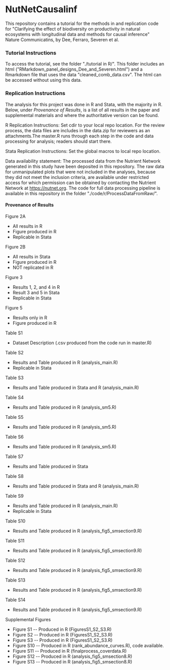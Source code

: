 # NutNetCausalinf
This repository contains a tutorial for the methods in and replication code for "Clarifying the effect of biodiversity on productivity in natural ecosystems with longitudinal data and methods for causal inference" Nature Communicatins, by Dee, Ferraro, Severen et al.

### Tutorial Instructions

To access the tutorial, see the folder "./tutorial in R/". This folder includes an html ("RMarkdown_panel_designs_Dee_and_Severen.html") and a Rmarkdown file that uses the data "cleaned_comb_data.csv". The html can be accessed without using this data. 

### Replication Instructions

The analysis for this project was done in R and Stata, with the majority in R. Below, under *Provenance of Results*, is a list of all results in the paper and supplemental materials and where the authoritative version can be found. 

R Replication Instructions: Set cdir to your local repo location. For the review process, the data files are includes in the data.zip for reviewers as an attachments.The master.R runs through each step in the code and data processing for analysis; readers should start there.

Stata Replication Instructions: Set the global macros to local repo location.

Data availability statement: The processed data from the Nutrient Network generated in this study have been deposited in this repository.  The raw data for unmanipulated plots that were not included in the analyses, because they did not meet the inclusion criteria, are available under restricted access for which permission can be obtained by contacting the Nutrient Network at https://nutnet.org. The code for full data processing pipeline is available in this repository in the folder "./code/r/ProcessDataFromRaw/".

#### Provenance of Results

Figure 2A

* All results in R 
* Figure produced in R
* Replicable in Stata 

Figure 2B

* All results in Stata 
* Figure produced in R 
* NOT replicated in R

Figure 3 

* Results 1, 2, and 4 in R 
* Result 3 and 5 in Stata
* Replicable in Stata 

Figure 5

* Results only in R
* Figure produced in R

Table S1

* Dataset Description (.csv produced from the code run in master.R)

Table S2

* Results and Table produced in R (analysis_main.R) 
* Replicable in Stata 

Table S3

* Results and Table produced in Stata and R (analysis_main.R)

Table S4

* Results and Table produced in R (analysis_sm5.R)

Table S5

* Results and Table produced in R (analysis_sm5.R)

Table S6 

* Results and Table produced in R (analysis_sm5.R)

Table S7

* Results and Table produced in Stata 

Table S8

* Results and Table produced in Stata and R (analysis_main.R)

Table S9

* Results and Table produced in R (analysis_main.R)
* Replicable in Stata 

Table S10

* Results and Table produced in R (analysis_fig5_smsection9.R)

Table S11

* Results and Table produced in R (analysis_fig5_smsection9.R)

Table S12

* Results and Table produced in R (analysis_fig5_smsection9.R)

Table S13

* Results and Table produced in R (analysis_fig5_smsection9.R)

Table S14

* Results and Table produced in R (analysis_fig5_smsection9.R)

Supplemental Figures

* Figure S1 -- Produced in R (FiguresS1_S2_S3.R) 
* Figure S2 -- Produced in R (FiguresS1_S2_S3.R) 
* Figure S3 -- Produced in R (FiguresS1_S2_S3.R) 
* Figure S10 -- Produced in R (rank_abundance_curves.R), code available.
* Figure S11 -- Produced in R  (finalprocess_coverdata.R)
* Figure S12 -- Produced in R  (analysis_fig5_smsection8.R)
* Figure S13 -- Produced in R  (analysis_fig5_smsection8.R)

